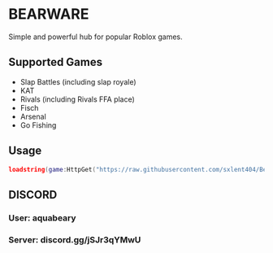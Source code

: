 # BEARWARE

Simple and powerful hub for popular Roblox games.

## Supported Games
- Slap Battles (including slap royale)
- KAT
- Rivals (including Rivals FFA place)
- Fisch
- Arsenal
- Go Fishing

## Usage
```lua
loadstring(game:HttpGet("https://raw.githubusercontent.com/sxlent404/Bear-hub/main/loader.lua"))()
```

## DISCORD
### User: aquabeary
### Server: discord.gg/jSJr3qYMwU
